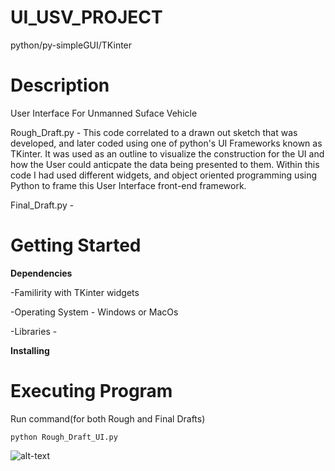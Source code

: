 # UI_USV_PROJECT
python/py-simpleGUI/TKinter

# Description
User Interface For Unmanned Suface Vehicle

Rough_Draft.py - This code correlated to a drawn out sketch that was developed, and later coded using one of python's UI Frameworks known as TKinter. It was used as an outline to visualize the construction for the UI and how the User could anticpate the data being presented to them. Within this code I had used different widgets, and object oriented programming using Python to frame this User Interface front-end framework. 

Final_Draft.py - 


# Getting Started

**Dependencies**

-Familirity with TKinter widgets

-Operating System - Windows or MacOs

-Libraries - 

**Installing**



# Executing Program

Run command(for both Rough and Final Drafts)

`python Rough_Draft_UI.py` 

![alt-text](http://g.recordit.co/s3S2XzqdHi.gif)
